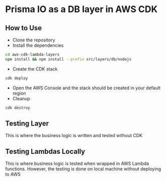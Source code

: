 # Prisma IO as a DB layer in AWS CDK

## How to Use

- Clone the repository
- Install the dependencies
```bash
cd aws-cdk-lambda-layers
npm install && npm install --prefix src/layers/db/nodejs
```
- Create the CDK stack
```bash
cdk deploy
```
- Open the AWS Console and the stack should be created in your default region
- Cleanup
```bash
cdk destroy
```

## Testing Layer
This is where the business logic is written
and tested without CDK

## Testing Lambdas Locally
This is where business logic is tested when 
wrapped in AWS Lambda functions. However, the testing is done
on local machine without deploying to AWS 
